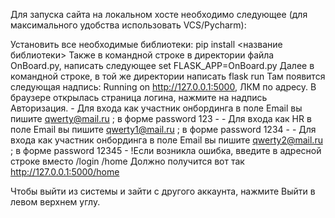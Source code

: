 Для запуска сайта на локальном хосте необходимо следующее (для максимального удобства использовать VCS/Pycharm):

Установить все необходимые библиотеки: pip install <название библиотеки>
Также в командной строке в директории файла OnBoard.py, написать следующее set FLASK_APP=OnBoard.py
Далее в командной строке, в той же директории написать flask run
Там появится следующая надпись: Running on http://127.0.0.1:5000, ЛКМ по адресу.
В браузере открылась страница логина, нажмите на надпись Авторизация. - Для входа как участник онбординга в поле Email вы пишите qwerty@mail.ru ; в форме password 123 - - Для входа как HR в поле Email вы пишите qwerty1@mail.ru ; в форме password 1234 - - Для входа как участник онбординга в поле Email вы пишите qwerty2@mail.ru ; в форме password 12345 -
!Если возникла ошибка, введите в адресной строке вместо /login /home Должно получится вот так http://127.0.0.1:5000/home

Чтобы выйти из системы и зайти с другого аккаунта, нажмите Выйти в левом верхнем углу.
